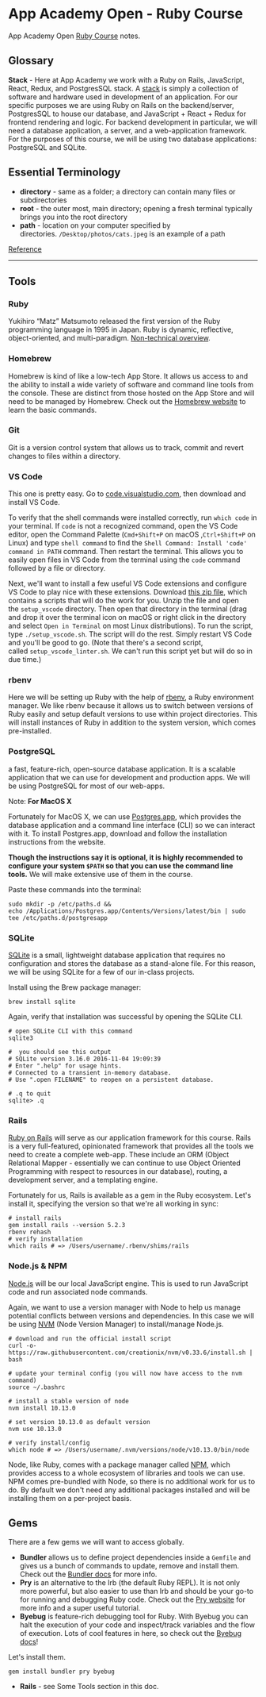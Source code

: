 # App Academy Open - Ruby Course

App Academy Open [Ruby Course](https://open.appacademy.io/learn/full-stack-online/ruby/setting-up-a-development-environment--phase-1-) notes.


## Glossary

**Stack** - Here at App Academy we work with a Ruby on Rails, JavaScript, React, Redux, and PostgresSQL stack. A [stack](https://en.wikipedia.org/wiki/Solution_stack) is simply a collection of software and hardware used in development of an application. For our specific purposes we are using Ruby on Rails on the backend/server, PostgresSQL to house our database, and JavaScript + React + Redux for frontend rendering and logic. For backend development in particular, we will need a database application, a server, and a web-application framework. For the purposes of this course, we will be using two database applications: PostgreSQL and SQLite.


## **Essential Terminology**

- **directory** - same as a folder; a directory can contain many files or subdirectories
- **root** - the outer most, main directory; opening a fresh terminal typically brings you into the root directory
- **path** - location on your computer specified by directories. `/Desktop/photos/cats.jpeg` is an example of a path

[Reference](https://open.appacademy.io/learn/full-stack-online/software-engineering-foundations/terminal-basics-notes)

___

## Tools

### Ruby
Yukihiro “Matz” Matsumoto released the first version of the Ruby programming language in 1995 in Japan. Ruby is dynamic, reflective, object-oriented, and multi-paradigm. [Non-technical overview](https://open.appacademy.io/learn/full-stack-online/ruby/nontechnical-overview-of-ruby).

### **Homebrew**
Homebrew is kind of like a low-tech App Store. It allows us access to and the ability to install a wide variety of software and command line tools from the console. These are distinct from those hosted on the App Store and will need to be managed by Homebrew.  Check out the [Homebrew website](https://brew.sh/) to learn the basic commands.

### **Git**
Git is a version control system that allows us to track, commit and revert changes to files within a directory.

### **VS Code**
This one is pretty easy. Go to [code.visualstudio.com](https://code.visualstudio.com/), then download and install VS Code.

To verify that the shell commands were installed correctly, run `which code` in your terminal. If `code` is not a recognized command, open the VS Code editor, open the Command Palette (`Cmd+Shift+P` on macOS ,`Ctrl+Shift+P` on Linux) and type `shell command` to find the `Shell Command: Install 'code' command in PATH` command. Then restart the terminal. This allows you to easily open files in VS Code from the terminal using the `code` command followed by a file or directory.

Next, we'll want to install a few useful VS Code extensions and configure VS Code to play nice with these extensions. Download [this zip file](https://assets.aaonline.io/fullstack/setup_vscode_master.zip), which contains a scripts that will do the work for you. Unzip the file and open the `setup_vscode` directory. Then open that directory in the terminal (drag and drop it over the terminal icon on macOS or right click in the directory and select `Open in Terminal` on most Linux distributions). To run the script, type `./setup_vscode.sh`. The script will do the rest. Simply restart VS Code and you'll be good to go. (Note that there's a second script, called `setup_vscode_linter.sh`. We can't run this script yet but will do so in due time.)

### **rbenv**
Here we will be setting up Ruby with the help of [rbenv](https://github.com/rbenv/rbenv), a Ruby environment manager. We like rbenv because it allows us to switch between versions of Ruby easily and setup default versions to use within project directories. This will install instances of Ruby in addition to the system version, which comes pre-installed.

### **PostgreSQL**
a fast, feature-rich, open-source database application. It is a scalable application that we can use for development and production apps. We will be using PostgreSQL for most of our web-apps.

Note: **For MacOS X**

Fortunately for MacOS X, we can use [Postgres.app](https://postgresapp.com/), which provides the database application and a command line interface (CLI) so we can interact with it. To install Postgres.app, download and follow the installation instructions from the website.

**Though the instructions say it is optional, it is highly recommended to configure your system `$PATH` so that you can use the command line tools.** We will make extensive use of them in the course.

Paste these commands into the terminal:

```
sudo mkdir -p /etc/paths.d &&
echo /Applications/Postgres.app/Contents/Versions/latest/bin | sudo tee /etc/paths.d/postgresapp
```

### **SQLite**

[SQLite](https://www.sqlite.org/about.html) is a small, lightweight database application that requires no configuration and stores the database as a stand-alone file. For this reason, we will be using SQLite for a few of our in-class projects.

Install using the Brew package manager:

```
brew install sqlite
```

Again, verify that installation was successful by opening the SQLite CLI.

```
# open SQLite CLI with this command
sqlite3

#  you should see this output
# SQLite version 3.16.0 2016-11-04 19:09:39
# Enter ".help" for usage hints.
# Connected to a transient in-memory database.
# Use ".open FILENAME" to reopen on a persistent database.

# .q to quit
sqlite> .q
```

### **Rails**

[Ruby on Rails](http://rubyonrails.org/) will serve as our application framework for this course. Rails is a very full-featured, opinionated framework that provides all the tools we need to create a complete web-app. These include an ORM (Object Relational Mapper - essentially we can continue to use Object Oriented Programming with respect to resources in our database), routing, a development server, and a templating engine.

Fortunately for us, Rails is available as a gem in the Ruby ecosystem. Let's install it, specifying the version so that we're all working in sync:

```
# install rails
gem install rails --version 5.2.3
rbenv rehash
# verify installation
which rails # => /Users/username/.rbenv/shims/rails
```

### **Node.js & NPM**

[Node.js](https://nodejs.org/en/) will be our local JavaScript engine. This is used to run JavaScript code and run associated node commands.

Again, we want to use a version manager with Node to help us manage potential conflicts between versions and dependencies. In this case we will be using [NVM](https://github.com/creationix/nvm) (Node Version Manager) to install/manage Node.js.

```
# download and run the official install script
curl -o- https://raw.githubusercontent.com/creationix/nvm/v0.33.6/install.sh | bash

# update your terminal config (you will now have access to the nvm command)
source ~/.bashrc

# install a stable version of node
nvm install 10.13.0

# set version 10.13.0 as default version
nvm use 10.13.0

# verify install/config
which node # => /Users/username/.nvm/versions/node/v10.13.0/bin/node
```

Node, like Ruby, comes with a package manager called [NPM](https://docs.npmjs.com/), which provides access to a whole ecosystem of libraries and tools we can use. NPM comes pre-bundled with Node, so there is no additional work for us to do. By default we don't need any additional packages installed and will be installing them on a per-project basis.

## **Gems**

There are a few gems we will want to access globally.

- **Bundler** allows us to define project dependencies inside a `Gemfile` and gives us a bunch of commands to update, remove and install them. Check out the [Bundler docs](http://bundler.io/docs.html) for more info.
- **Pry** is an alternative to the Irb (the default Ruby REPL). It is not only more powerful, but also easier to use than Irb and should be your go-to for running and debugging Ruby code. Check out the [Pry website](http://pryrepl.org/) for more info and a super useful tutorial.
- **Byebug** is feature-rich debugging tool for Ruby. With Byebug you can halt the execution of your code and inspect/track variables and the flow of execution. Lots of cool features in here, so check out the [Byebug docs](https://github.com/deivid-rodriguez/byebug)!

Let's install them.

```
gem install bundler pry byebug
```
- **Rails** - see Some Tools section in this doc.
